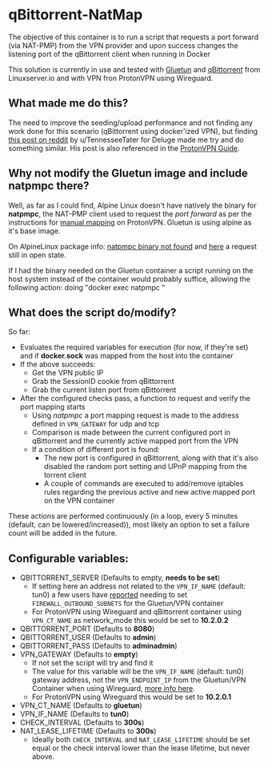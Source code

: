# qBittorrent-NatMap 

The objective of this container is to run a script that requests a port forward (via NAT-PMP) from the VPN provider and upon success changes the listening port of the qBittorrent client when running in Docker

This solution is currently in use and tested with [Gluetun](https://github.com/qdm12/gluetun) and [qBittorrent](https://github.com/linuxserver/docker-qbittorrent) from Linuxserver.io and with VPN fron ProtonVPN using Wireguard.

## What made me do this?

The need to improve the seeding/upload performance and not finding any work done for this scenario (qBittorrent using docker'ized VPN), but finding [this post on reddit](https://old.reddit.com/r/ProtonVPN/comments/10owypt/successful_port_forward_on_debian_wdietpi_using/) by u/TennesseeTater for Deluge made me try and do something similar. His post is also referenced in the [ProtonVPN Guide][1].

## Why not modify the Gluetun image and include natpmpc there?

Well, as far as I could find, Alpine Linux doesn't have natively the binary for **natpmpc**, the NAT-PMP client used to request the *port forward* as per the instructions for [manual mapping][1] on ProtonVPN. Gluetun is using alpine as it's base image.

On AlpineLinux package info: [natpmpc binary not found][2] and [here][3] a request still in open state.

If I had the binary needed on the Gluetun container a script running on the host system instead of the container would probably suffice, allowing the following action: doing "docker exec <container> natpmpc <args>"

## What does the script do/modify?

So far:

* Evaluates the required variables for execution (for now, if they're set) and if **docker.sock** was mapped from the host into the container
* If the above succeeds:
    * Get the VPN public IP
    * Grab the SessionID cookie from qBittorrent
    * Grab the current listen port from qBittorrent
* After the configured checks pass, a function to request and verify the port mapping starts
    * Using *natpmpc* a port mapping request is made to the address defined in `VPN_GATEWAY` for udp and tcp
    * Comparison is made between the current configured port in qBittorrent and the currently active mapped port from the VPN
    * If a condition of different port is found:
        * The new port is configured in qBittorrent, along with that it's also disabled the random port setting and UPnP mapping from the torrent client
        * A couple of commands are executed to add/remove iptables rules regarding the previous active and new active mapped port on the VPN container

These actions are performed continuously (in a loop, every 5 minutes (default, can be lowered/increased)), most likely an option to set a failure count will be added in the future.

## Configurable variables:

* QBITTORRENT_SERVER (Defaults to empty, **needs to be set**)
    * If setting here an address not related to the `VPN_IF_NAME` (default: tun0) a few users have [reported](https://old.reddit.com/r/ProtonVPN/comments/11ubgvi/port_forward_with_qbittorrent_and_protonvpn_on/jcxirts/) needing to set `FIREWALL_OUTBOUND_SUBNETS` for the Gluetun/VPN container
    * For ProtonVPN using Wireguard and qBittorrent container using `VPN_CT_NAME` as network_mode this would be set to **10.2.0.2**
* QBITTORRENT_PORT (Defaults to **8080**)
* QBITTORRENT_USER (Defaults to **admin**)
* QBITTORRENT_PASS (Defaults to **adminadmin**)
* VPN_GATEWAY (Defaults to **empty**)
    * If not set the script will try and find it
    * The value for this variable will be the `VPN_IF_NAME` (default: tun0) gateway address, not the `VPN_ENDPOINT_IP` from the Gluetun/VPN Container when using Wireguard, [more info here](https://github.com/qdm12/gluetun/wiki/Custom-provider#wireguard-only).
    * For ProtonVPN using Wireguard this would be set to **10.2.0.1**
* VPN_CT_NAME (Defaults to **gluetun**)
* VPN_IF_NAME (Defaults to **tun0**)
* CHECK_INTERVAL (Defaults to **300s**)
* NAT_LEASE_LIFETIME (Defaults to **300s**)
    * Ideally both `CHECK_INTERVAL` and `NAT_LEASE_LIFETIME` should be set equal or the check interval lower than the lease lifetime, but never above.

[1]: https://protonvpn.com/support/port-forwarding-manual-setup/
[2]: https://pkgs.alpinelinux.org/contents?file=natpmpc&path=&name=&branch=edge
[3]: https://gitlab.alpinelinux.org/alpine/awall/-/issues/2220
